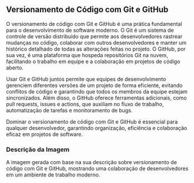 ## Versionamento de Código com Git e GitHub
O versionamento de código com Git e GitHub é uma prática fundamental para o desenvolvimento de software moderno. O Git é um sistema de controle de versão distribuído que permite aos desenvolvedores rastrear mudanças no código, colaborar com outros desenvolvedores e manter um histórico detalhado de todas as alterações feitas no projeto. O GitHub, por sua vez, é uma plataforma que hospeda repositórios Git na nuvem, facilitando o trabalho em equipe e a colaboração em projetos de código aberto.

Usar Git e GitHub juntos permite que equipes de desenvolvimento gerenciem diferentes versões de um projeto de forma eficiente, evitando conflitos de código e garantindo que todos os membros da equipe estejam sincronizados. Além disso, o GitHub oferece ferramentas adicionais, como pull requests, issues e actions, que auxiliam no fluxo de trabalho, automatização de tarefas e monitoramento de bugs.

Dominar o versionamento de código com Git e GitHub é essencial para qualquer desenvolvedor, garantindo organização, eficiência e colaboração eficaz em projetos de software.

### Descrição da Imagem
A imagem gerada com base na sua descrição sobre versionamento de código com Git e GitHub, mostrando uma colaboração de desenvolvedores em um ambiente de trabalho moderno.
